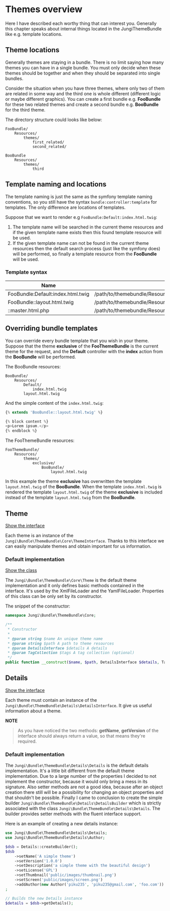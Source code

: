 Themes overview
===============

Here I have described each worthy thing that can interest you. Generally this chapter speaks about internal things located
in the JungiThemeBundle like e.g. template locations.

Theme locations
---------------

Generally themes are staying in a bundle. There is no limit saying how many themes you can have in a single bundle. You
must only decide when these themes should be together and when they should be separated into single bundles.

Consider the situation when you have three themes, where only two of them are related in some way and the third one is
whole different (different logic or maybe different graphics). You can create a first bundle e.g. **FooBundle** for these
two related themes and create a second bundle e.g. **BooBundle** for the third theme.

The directory structure could looks like below:

```
FooBundle/
    Resources/
        themes/
            first_related/
            second_related/

BooBundle
    Resources/
        themes/
            third
```

Template naming and locations
-----------------------------

The template naming is just the same as the symfony template naming conventions, so you still have the syntax `bundle:controller:template`
for templates. The only difference are locations of templates.

Suppose that we want to render e.g `FooBundle:Default:index.html.twig`:

1. The template name will be searched in the current theme resources and if the given template name exists then this found
template resource will be used.
2. If the given template name can not be found in the current theme resources then the default search process (just like
the symfony does) will be performed, so finally a template resource from the **FooBundle** will be used.

### Template syntax

Name | Path
---- | ----
FooBundle:Default:index.html.twig | /path/to/themebundle/Resources/themes/foo/FooBundle/Default/index.html.twig
FooBundle::layout.html.twig | /path/to/themebundle/Resources/themes/foo/FooBundle/layout.html.twig
::master.html.php | /path/to/themebundle/Resources/themes/foo/master.html.php

Overriding bundle templates
---------------------------

You can override every bundle template that you wish in your theme. Suppose that the theme **exclusive** of the **FooThemeBundle**
is the current theme for the request, and the **Default** controller with the **index** action from the **BooBundle**
will be performed.

The BooBundle resources:

```
BooBundle/
    Resources/
        Default/
            index.html.twig
        layout.html.twig
```

And the simple content of the `index.html.twig`:

```php
{% extends 'BooBundle::layout.html.twig' %}

{% block content %}
<p>Lorem ipsum.</p>
{% endblock %}
```

The FooThemeBundle resources:

```
FooThemeBundle/
    Resources/
        themes/
            exclusive/
                BooBundle/
                    layout.html.twig
```

In this example the theme **exclusive** has overwritten the template `layout.html.twig` of the **BooBundle**. When the
template `index.html.twig` is rendered the template `layout.html.twig` of the theme **exclusive** is included instead
of the template `layout.html.twig` from the **BooBundle**.

Theme
-----

[Show the interface](https://github.com/piku235/JungiThemeBundle/blob/master/Core/ThemeInterface.php)

Each theme is an instance of the `Jungi\Bundle\ThemeBundle\Core\ThemeInterface`. Thanks to this interface we can easily
manipulate themes and obtain important for us information.

### Default implementation

[Show the class](https://github.com/piku235/JungiThemeBundle/blob/master/Core/Theme.php)

The `Jungi\Bundle\ThemeBundle\Core\Theme` is the default theme implementation and it only defines basic methods contained
in the interface. It's used by the XmlFileLoader and the YamlFileLoader. Properties of this class can be only set by its
constructor.

The snippet of the constructor:

```php
namespace Jungi\Bundle\ThemeBundle\Core;

/**
 * Constructor
 *
 * @param string $name An unique theme name
 * @param string $path A path to theme resources
 * @param DetailsInterface $details A details
 * @param TagCollection $tags A tag collection (optional)
 */
public function __construct($name, $path, DetailsInterface $details, TagCollection $tags = null);
```

Details
-------

[Show the interface](https://github.com/piku235/JungiThemeBundle/blob/master/Details/DetailsInterface.php)

Each theme must contain an instance of the `Jungi\Bundle\ThemeBundle\Details\DetailsInterface`. It give us useful information
about a theme.

**NOTE**

> As you have noticed the two methods: **getName**, **getVersion** of the interface should always return a value, so
> that means they're required.

### Default implementation

The `Jungi\Bundle\ThemeBundle\Details\Details` is the default details implementation. It's a little bit different from the
default theme implementation. Due to a large number of the properties I decided to not implement the constructor,
because it would only bring a mess in its signature. Also setter methods are not a good idea, because after
an object creation there still will be a possibility for changing an object properties and that shouldn't be possible.
Finally I came to conclusion to create the simple builder `Jungi\Bundle\ThemeBundle\Details\DetailsBuilder` which is strictly
associated with the class `Jungi\Bundle\ThemeBundle\Details\Details`. The builder provides setter methods with the fluent
interface support.

Here is an example of creating a new details instance:

```php
use Jungi\Bundle\ThemeBundle\Details\Details;
use Jungi\Bundle\ThemeBundle\Details\Author;

$dsb = Details::createBuilder();
$dsb
    ->setName('A simple theme')
    ->setVersion('1.0.0')
    ->setDescription('a simple theme with the beautiful design')
    ->setLicense('GPL')
    ->setThumbnail('public/images/thumbnail.png')
    ->setScreen('public/images/screen.png')
    ->addAuthor(new Author('piku235', 'piku235@gmail.com', 'foo.com'))
;

// Builds the new Details instance
$details = $dsb->getDetails();
```

